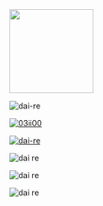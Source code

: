
<img width="150px" src="https://img.shields.io/static/v1?label=Front-end&message=Dev&color=crimson&style=flat-square">

<p align="left"> <img src="https://komarev.com/ghpvc/?username=dai-re&label=Profile%20views&color=0e75b6&style=flat" alt="dai-re" /> </p>

<p align="left"> <a href="https://twitter.com/03ii00" target="blank"><img src="https://img.shields.io/twitter/follow/03ii00?logo=twitter&style=for-the-badge" alt="03ii00" /></a> </p>

<p align="left"> <a href="https://github.com/ryo-ma/github-profile-trophy"><img src="https://github-profile-trophy.vercel.app/?username=dai-re" alt="dai-re" /></a> </p>


<img align="center" src="https://github-readme-streak-stats.herokuapp.com/?user=dai-re&" alt="dai re" />

![dai re](https://github-readme-stats.vercel.app/api?username=dai-re&theme=light&show_icons=true)

![dai re](https://github-readme-stats.vercel.app/api/top-langs/?username=dai-re&layout=compact)
